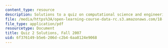 ```yaml
---
content_type: resource
description: Solutions to a quiz on computational science and engineering.
file: /media/https%3A/open-learning-course-data-rc.s3.amazonaws.com/18-085-computational-science-and-engineering-i-fall-2008/6f376149b5e6206dc2b46aa8124e9068_quiz2solutions.pdf
file_type: application/pdf
resourcetype: Document
title: Quiz 2 Solutions, Fall 2007
uid: 6f376149-b5e6-206d-c2b4-6aa8124e9068
---
```

